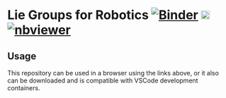 # Lie Groups for Robotics [![Binder](https://mybinder.org/badge_logo.svg)](https://mybinder.org/v2/gh/jgoppert/lie_groups_for_robotics/main) [<img src="https://jupyter.org/assets/logos/rectanglelogo-greytext-orangebody-greymoons.svg" height="20" title="JupyterLab">](https://mybinder.org/v2/gh/jgoppert/lie_groups_for_robotics/main?urlpath=lab) [![nbviewer](https://img.shields.io/badge/view%20on-nbviewer-brightgreen.svg)](http://nbviewer.jupyter.org/github/jgoppert/lie_groups_for_robotics/tree/main)

## Usage

This repository can be used in a browser using the links above, or it also can be downloaded and is compatible with VSCode development containers.
